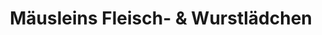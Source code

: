 ---
title: "Mäusleins Fleisch- & Wurstlädchen"
url: /edenkoben/maeusleins-fleisch-und-wurstlaedchen/
shop: Metzgerei
---